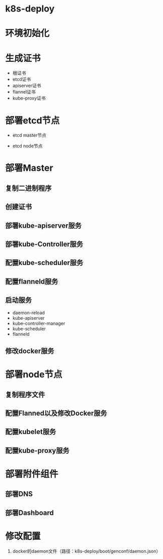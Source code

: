 # k8s-deploy
# 环境初始化
# 生成证书
  - 根证书
  - etcd证书
  - apiserver证书
  - flannel证书
  - kube-proxy证书

# 部署etcd节点
  - etcd master节点

  - etcd node节点



# 部署Master
  ## 复制二进制程序
  ## 创建证书
  ## 部署kube-apiserver服务
  ## 部署kube-Controller服务
  ## 配置kube-scheduler服务
  ## 配置flanneld服务
  ## 启动服务
  - daemon-reload 
  - kube-apiserver
  - kube-controller-manager 
  - kube-scheduler 
  - flanneld
  ## 修改docker服务

# 部署node节点
  ## 复制程序文件
  ## 配置Flanned以及修改Docker服务
  ## 配置kubelet服务
  ## 配置kube-proxy服务

# 部署附件组件
  ## 部署DNS
  ## 部署Dashboard



# 修改配置
  1. docker的daemon文件（路径：k8s-deploy/boot/genconf/daemon.json）


